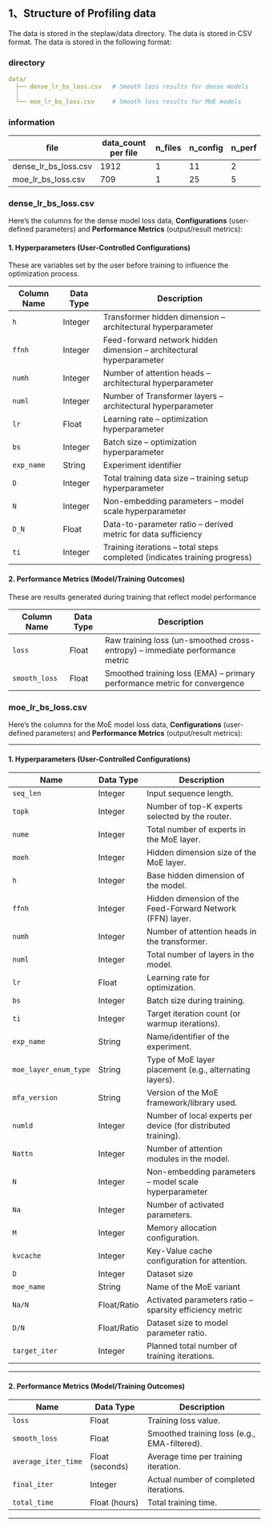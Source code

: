 ## **1、Structure of Profiling data**  
The data is stored in the steplaw/data directory. The data is stored in CSV format. The data is stored in the following format:
### directory

```yaml
data/
  ├── dense_lr_bs_loss.csv   # Smooth loss results for dense models
  │   
  └── moe_lr_bs_loss.csv     # Smooth loss results for MoE models
```

### information

| **file**               | **data_count per file** | **n_files** | **n_config** | **n_perf** |
|------------------------|-------------------------|-------------|--------------|------------|
| dense_lr_bs_loss.csv   | 1912                    | 1           | 11           | 2          |
| moe_lr_bs_loss.csv     | 709                     | 1           | 25           | 5          |


### dense_lr_bs_loss.csv

Here’s the columns for the dense model loss data, **Configurations** (user-defined parameters) and **Performance Metrics** (output/result metrics):

#### **1. Hyperparameters (User-Controlled Configurations)**  
These are variables set by the user before training to influence the optimization process.  

| Column Name | Data Type | Description                                                               |
|-------------|-----------|---------------------------------------------------------------------------|
| `h`         | Integer   | Transformer hidden dimension – architectural hyperparameter               |  
| `ffnh`      | Integer   | Feed-forward network hidden dimension  – architectural hyperparameter     |  
| `numh`      | Integer   | Number of attention heads  – architectural hyperparameter                 |  
| `numl`      | Integer   | Number of Transformer layers  – architectural hyperparameter              |  
| `lr`        | Float     | Learning rate  – optimization hyperparameter                              |  
| `bs`        | Integer   | Batch size – optimization hyperparameter                                  |  
| `exp_name`  | String    | Experiment identifier                                                     |  
| `D`         | Integer   | Total training data size – training setup hyperparameter                  |  
| `N`         | Integer   | Non-embedding parameters – model scale hyperparameter                     | 
| `D_N`       | Float     | Data-to-parameter ratio – derived metric for data sufficiency             | 
| `ti`        | Integer   | Training iterations – total steps completed (indicates training progress) |  

#### **2. Performance Metrics (Model/Training Outcomes)**  
These are results generated during training that reflect model performance

| Column Name   | Data Type | Description                                                                  |  
|---------------|-----------|------------------------------------------------------------------------------|
| `loss`        | Float     | Raw training loss (un-smoothed cross-entropy) – immediate performance metric |  
| `smooth_loss` | Float     | Smoothed training loss (EMA) – primary performance metric for convergence    |  

### moe_lr_bs_loss.csv

Here’s the columns for the MoE model loss data, **Configurations** (user-defined parameters) and **Performance Metrics** (output/result metrics):

---

#### **1. Hyperparameters (User-Controlled Configurations)**  

| Name                  | Data Type   | Description                                                    |
|-----------------------|-------------|----------------------------------------------------------------|
| `seq_len`             | Integer     | Input sequence length.                                         |
| `topk`                | Integer     | Number of top-K experts selected by the router.                |
| `nume`                | Integer     | Total number of experts in the MoE layer.                      |
| `moeh`                | Integer     | Hidden dimension size of the MoE layer.                        |
| `h`                   | Integer     | Base hidden dimension of the model.                            |
| `ffnh`                | Integer     | Hidden dimension of the Feed-Forward Network (FFN) layer.      |
| `numh`                | Integer     | Number of attention heads in the transformer.                  |
| `numl`                | Integer     | Total number of layers in the model.                           |
| `lr`                  | Float       | Learning rate for optimization.                                |
| `bs`                  | Integer     | Batch size during training.                                    |
| `ti`                  | Integer     | Target iteration count (or warmup iterations).                 |
| `exp_name`            | String      | Name/identifier of the experiment.                             |
| `moe_layer_enum_type` | String      | Type of MoE layer placement (e.g., alternating layers).        |
| `mfa_version`         | String      | Version of the MoE framework/library used.                     |
| `numld`               | Integer     | Number of local experts per device (for distributed training). |
| `Nattn`               | Integer     | Number of attention modules in the model.                      |
| `N`                   | Integer     | Non-embedding parameters – model scale hyperparameter          |
| `Na`                  | Integer     | Number of activated parameters.                                |
| `M`                   | Integer     | Memory allocation configuration.                               |
| `kvcache`             | Integer     | Key-Value cache configuration for attention.                   |
| `D`                   | Integer     | Dataset size                                                   |
| `moe_name`            | String      | Name of the MoE variant                                        |
| `Na/N`                | Float/Ratio | Activated parameters ratio – sparsity efficiency metric        |
| `D/N`                 | Float/Ratio | Dataset size to model parameter ratio.                         |
| `target_iter`         | Integer     | Planned total number of training iterations.                   |

---

#### **2. Performance Metrics (Model/Training Outcomes)**  

| Name                | Data Type       | Description                                  |
|---------------------|-----------------|----------------------------------------------|
| `loss`              | Float           | Training loss value.                         |
| `smooth_loss`       | Float           | Smoothed training loss (e.g., EMA-filtered). |
| `average_iter_time` | Float (seconds) | Average time per training iteration.         |
| `final_iter`        | Integer         | Actual number of completed iterations.       |
| `total_time`        | Float (hours)   | Total training time.                         |
 
---




